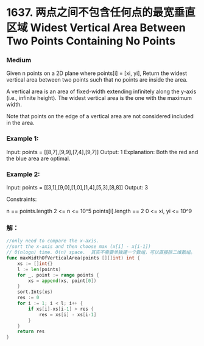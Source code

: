 # 1637. 两点之间不包含任何点的最宽垂直区域 Widest Vertical Area Between Two Points Containing No Points

### Medium

Given n points on a 2D plane where points[i] = [xi, yi], Return the widest vertical area between two points such that no points are inside the area.

A vertical area is an area of fixed-width extending infinitely along the y-axis (i.e., infinite height). The widest vertical area is the one with the maximum width.

Note that points on the edge of a vertical area are not considered included in the area.

### Example 1:

Input: points = [[8,7],[9,9],[7,4],[9,7]]
Output: 1
Explanation: Both the red and the blue area are optimal.

### Example 2:

Input: points = [[3,1],[9,0],[1,0],[1,4],[5,3],[8,8]]
Output: 3

Constraints:

n == points.length
2 <= n <= 10^5
points[i].length == 2
0 <= xi, yi <= 10^9

### 解：

```go
//only need to compare the x-axis.
//sort the x-axis and then choose max (x[i] - x[i-1])
// O(nlogn) time. O(n) space.  其实不需要单独建一个数组，可以直接排二维数组。
func maxWidthOfVerticalArea(points [][]int) int {
	xs := []int{}
	l := len(points)
	for _, point := range points {
		xs = append(xs, point[0])
	}
	sort.Ints(xs)
	res := 0
	for i := 1; i < l; i++ {
		if xs[i]-xs[i-1] > res {
			res = xs[i] - xs[i-1]
		}
	}
	return res
}
```